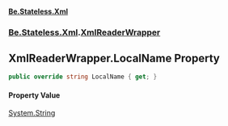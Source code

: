 #### [Be.Stateless.Xml](README.md 'README')
### [Be.Stateless.Xml](Be.Stateless.Xml.md 'Be.Stateless.Xml').[XmlReaderWrapper](XmlReaderWrapper.md 'Be.Stateless.Xml.XmlReaderWrapper')

## XmlReaderWrapper.LocalName Property

```csharp
public override string LocalName { get; }
```

#### Property Value
[System.String](https://docs.microsoft.com/en-us/dotnet/api/System.String 'System.String')